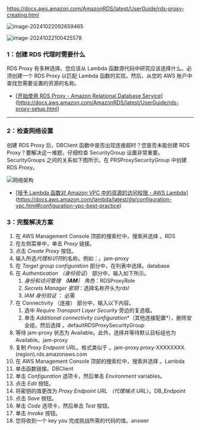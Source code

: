 https://docs.aws.amazon.com/AmazonRDS/latest/UserGuide/rds-proxy-creating.html



![image-20241022092659465](https://github.com/user-attachments/assets/73fa69ab-65b5-44de-8c6d-105c3d9a40f6)


![image-20241022100425578](https://github.com/user-attachments/assets/ae0320fc-ac92-4fca-853d-2d39fb1f99a6)


###  1：创建 RDS 代理时需要什么

RDS Proxy 有多种选择。您应该从 Lambda 函数源代码中研究应该选择什么。必须创建一个 RDS Proxy 以匹配 Lambda 函数的实现。然后，从您的 AWS 账户中查找您需要设置的资源的名称。

- [[开始使用 RDS Proxy - Amazon Relational Database Service](https://docs.aws.amazon.com/AmazonRDS/latest/UserGuide/rds-proxy-setup.html)](https://docs.aws.amazon.com/AmazonRDS/latest/UserGuide/rds-proxy-setup.html)

------



### 2：检查网络设置

创建 RDS Proxy 后，DBClient 函数中是否出现连接超时？您是否未能创建 RDS Proxy？要解决这一难题，仔细检查 SecurityGroup 设置非常重要。SecurityGroups 之间的关系如下图所示。在 PRSProxySecurityGroup 中创建 RDS Proxy。

![网络架构](https://aws-jam-challenge-resources.s3.amazonaws.com/lambda-with-rds-proxy/network-architecture.png)

- [[授予 Lambda 函数对 Amazon VPC 中的资源的访问权限 - AWS Lambda](https://docs.aws.amazon.com/lambda/latest/dg/configuration-vpc.html#configuration-vpc-best-practice)](https://docs.aws.amazon.com/lambda/latest/dg/configuration-vpc.html#configuration-vpc-best-practice)

### 3：完整解决方案

1. 在 AWS Management Console 顶部的搜索栏中，搜索并选择 。RDS
2. 在左侧菜单中，单击 *Proxy* 链接。
3. 点击 *Create     Proxy* 按钮。
4. 输入所选*代理标识符*的名称。例如：。jam-proxy
5. 在 *Target     group configuration* 部分中，在列表中选择。database
6. 在 *Authentication*     *（身份验证*） 部分中，输入如下所示。
   1. *身份和访问管理 （**IAM**） 角色*：RDSProxyRole
   2. *Secrets Manager* *密钥*：选择名称开头为rds!
   3. *IAM* *身份验证* ：      必需
7. 在 Connectivity （连接） 部分中，输入以下内容。
   1. 选中 *Require Transport Layer Security* 旁边的复选框。
   2. 单击 *Additional      connectivity configuration**（其他连接配置*），删除安全组，然后选择      。defaultRDSProxySecurityGroup
8. 等待 jam-proxy 状态为 Available。此外，选择并等待默认目标组也为 Available。jam-proxy
9. 复制 *Proxy     Endpoint URL*。格式类似于 。jam-proxy.proxy-XXXXXXXX.(region).rds.amazonaws.com
10. 在 AWS Management     Console 顶部的搜索栏中，搜索并选择 。Lambda
11. 单击函数链接。DBClient
12. 单击 *Configuration* 选项卡，然后单击 *Environment* variables。
13. 点击 *Edit* 按钮。
14. 将密钥的值更改为 *Proxy     Endpoint URL* *（代理端点* *URL*）。DB_Endpoint
15. 点击 *Save* 按钮。
16. 单击 *Code* 选项卡，然后单击 *Test* 按钮。
17. 单击 *Invoke* 按钮。
18. 您将收到一个 key you 完成挑战所需的代码的值。answer